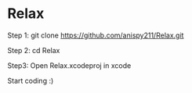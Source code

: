 # Relax

Step 1: git clone https://github.com/anispy211/Relax.git

Step 2: cd Relax

Step3: Open Relax.xcodeproj in xcode

Start coding :)
